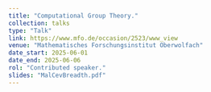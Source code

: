 ```yaml
---
title: "Computational Group Theory."
collection: talks
type: "Talk"
link: https://www.mfo.de/occasion/2523/www_view
venue: "Mathematisches Forschungsinstitut Oberwolfach"
date_start: 2025-06-01
date_end: 2025-06-06
rol: "Contributed speaker."
slides: "MalCevBreadth.pdf"
---
```

